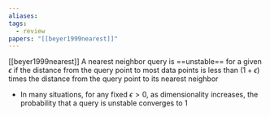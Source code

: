 ```yaml
---
aliases: 
tags:
  - review
papers: "[[beyer1999nearest]]"
---
```


[[beyer1999nearest]]
A nearest neighbor query is ==unstable== for a given $\epsilon$ if the distance from the query point to most data points is less than $(1 + \epsilon)$ times the distance from the query point to its nearest neighbor

- In many situations, for any fixed $\epsilon > 0$, as dimensionality increases, the probability that a query is unstable converges to $1$

